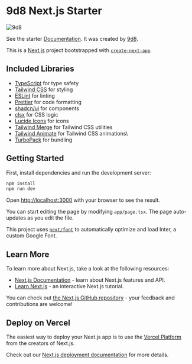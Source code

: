 # 9d8 Next.js Starter

![9d8](https://github.com/9d8dev/starter/assets/57158102/4937ccca-3908-468e-a6dd-ee1ea016f700)

See the starter [Documentation](https://9d8.notion.site/9d8-Starter-c76384fed0324d78b49d7f4a5dab52b1?pvs=4). It was created by [9d8](https://9d8.dev).

This is a [Next.js](https://nextjs.org/) project bootstrapped with [`create-next-app`](https://github.com/vercel/next.js/tree/canary/packages/create-next-app).

## Included Libraries

- [TypeScript](https://www.typescriptlang.org/) for type safety
- [Tailwind CSS](https://tailwindcss.com/) for styling
- [ESLint](https://eslint.org/) for linting
- [Prettier](https://prettier.io/) for code formatting
- [shadcn/ui](https://ui.shadcn.com/) for components
- [clsx](https://www.npmjs.com/package/clsx) for CSS logic
- [Lucide Icons](https://lucide.dev/) for icons
- [Tailwind Merge](https://www.npmjs.com/package/tailwind-merge) for Tailwind CSS utilities
- [Tailwind Animate](https://www.npmjs.com/package/tailwindcss-animate) for Tailwind CSS animations\
- [TurboPack](https://turbo.build/pack) for bundling

## Getting Started

First, install dependencies and run the development server:

```bash
npm install
npm run dev
```

Open [http://localhost:3000](http://localhost:3000) with your browser to see the result.

You can start editing the page by modifying `app/page.tsx`. The page auto-updates as you edit the file.

This project uses [`next/font`](https://nextjs.org/docs/basic-features/font-optimization) to automatically optimize and load Inter, a custom Google Font.

## Learn More

To learn more about Next.js, take a look at the following resources:

- [Next.js Documentation](https://nextjs.org/docs) - learn about Next.js features and API.
- [Learn Next.js](https://nextjs.org/learn) - an interactive Next.js tutorial.

You can check out [the Next.js GitHub repository](https://github.com/vercel/next.js/) - your feedback and contributions are welcome!

## Deploy on Vercel

The easiest way to deploy your Next.js app is to use the [Vercel Platform](https://vercel.com/new?utm_medium=default-template&filter=next.js&utm_source=create-next-app&utm_campaign=create-next-app-readme) from the creators of Next.js.

Check out our [Next.js deployment documentation](https://nextjs.org/docs/deployment) for more details.

